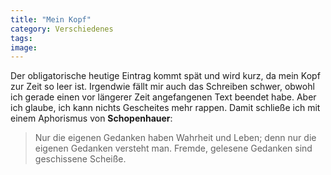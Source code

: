 ```yaml
---
title: "Mein Kopf"
category: Verschiedenes
tags: 
image: 
---
```


Der obligatorische heutige Eintrag kommt spät und wird kurz, da mein Kopf zur Zeit so leer ist. Irgendwie fällt mir auch das Schreiben schwer, obwohl ich gerade einen vor längerer Zeit angefangenen Text beendet habe. Aber ich glaube, ich kann nichts Gescheites mehr rappen. Damit schließe ich mit einem Aphorismus von **Schopenhauer**:
> Nur die eigenen Gedanken haben Wahrheit und Leben; denn nur die eigenen Gedanken versteht man. Fremde, gelesene Gedanken sind geschissene Scheiße.

